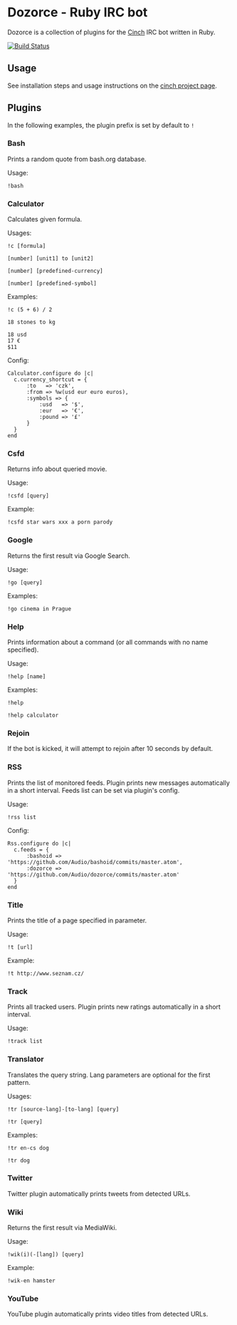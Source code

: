 # Dozorce - Ruby IRC bot

Dozorce is a collection of plugins for the [Cinch](https://github.com/cinchrb/cinch) IRC bot written in Ruby.

[![Build Status](https://travis-ci.org/Audio/dozorce.png?branch=master)](https://travis-ci.org/Audio/dozorce)


## Usage
See installation steps and usage instructions on the [cinch project page](https://github.com/cinchrb/cinch/blob/master/README.md).


## Plugins
In the following examples, the plugin prefix is set by default to ```!```


### Bash
Prints a random quote from bash.org database.

Usage:
```
!bash
```


### Calculator
Calculates given formula.

Usages:
```
!c [formula]
```
```
[number] [unit1] to [unit2]
```
```
[number] [predefined-currency]
```
```
[number] [predefined-symbol]
```

Examples:
```
!c (5 + 6) / 2
```
```
18 stones to kg
```
```
18 usd
17 €
$11
```

Config:
```
Calculator.configure do |c|
  c.currency_shortcut = {
      :to   => 'czk',
      :from => %w(usd eur euro euros),
      :symbols => {
          :usd   => '$',
          :eur   => '€',
          :pound => '£'
      }
  }
end
```


### Csfd
Returns info about queried movie.

Usage:
```
!csfd [query]
```

Example:
```
!csfd star wars xxx a porn parody
```


### Google
Returns the first result via Google Search.

Usage:
```
!go [query]
```

Examples:
```
!go cinema in Prague
```


### Help
Prints information about a command (or all commands with no name specified).

Usage:
```
!help [name]
```

Examples:
```
!help
```
```
!help calculator
```


### Rejoin
If the bot is kicked, it will attempt to rejoin after 10 seconds by default.


### RSS
Prints the list of monitored feeds. Plugin prints new messages automatically in a short interval.
Feeds list can be set via plugin's config.

Usage:
```
!rss list
```

Config:
```
Rss.configure do |c|
  c.feeds = {
      :bashoid => 'https://github.com/Audio/bashoid/commits/master.atom',
      :dozorce => 'https://github.com/Audio/dozorce/commits/master.atom'
  }
end
```


### Title
Prints the title of a page specified in parameter.

Usage:
```
!t [url]
```

Example:
```
!t http://www.seznam.cz/
```


### Track
Prints all tracked users. Plugin prints new ratings automatically in a short interval.

Usage:
```
!track list
```


### Translator
Translates the query string. Lang parameters are optional for the first pattern.

Usages:
```
!tr [source-lang]-[to-lang] [query]
```
```
!tr [query]
```

Examples:
```
!tr en-cs dog
```
```
!tr dog
```


### Twitter
Twitter plugin automatically prints tweets from detected URLs.


### Wiki
Returns the first result via MediaWiki.

Usage:
```
!wik(i)(-[lang]) [query]
```

Example:
```
!wik-en hamster
```


### YouTube
YouTube plugin automatically prints video titles from detected URLs.
